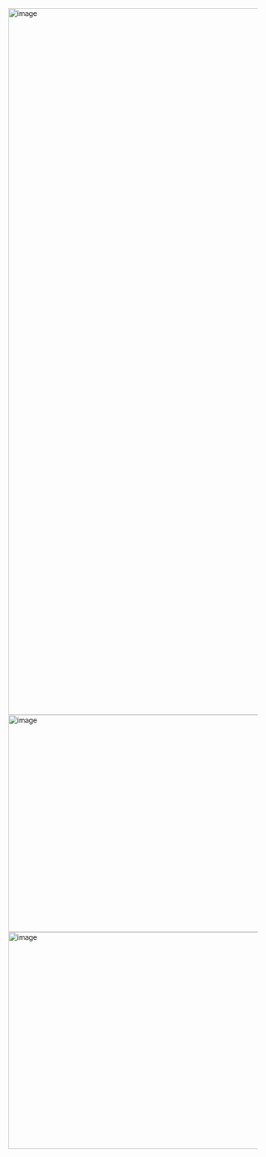 <img width="3010" height="1426" alt="image" src="https://github.com/user-attachments/assets/50b1a288-a537-4d42-b02f-7e311f45176c" />

<img width="540" height="438" alt="image" src="https://github.com/user-attachments/assets/72fc075b-7ff8-4c72-af99-0584892e1141" />

<img width="540" height="438" alt="image" src="https://github.com/user-attachments/assets/eff70229-8d57-4772-bf9c-749439c6962e" />
